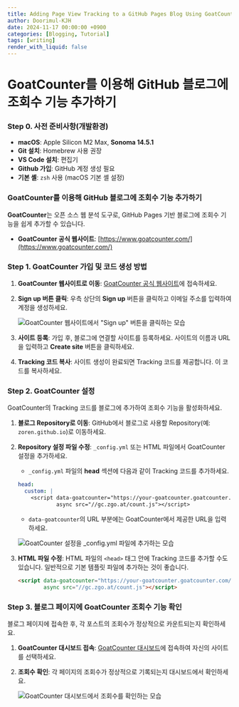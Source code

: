 ```yaml
---
title: Adding Page View Tracking to a GitHub Pages Blog Using GoatCounter (Chirpy Theme)
author: Doorimul-KJH
date: 2024-11-17 00:00:00 +0900
categories: [Blogging, Tutorial]
tags: [writing]
render_with_liquid: false
---
```



# GoatCounter를 이용해 GitHub 블로그에 조회수 기능 추가하기

### Step 0. 사전 준비사항(개발환경)

- **macOS**: Apple Silicon M2 Max, **Sonoma 14.5.1**
- **Git 설치**: Homebrew 사용 권장
- **VS Code 설치**: 편집기
- **Github 가입**: GitHub 계정 생성 필요
- **기본 셸**: `zsh` 사용 (macOS 기본 셸 설정)

### GoatCounter를 이용해 GitHub 블로그에 조회수 기능 추가하기

**GoatCounter**는 오픈 소스 웹 분석 도구로, GitHub Pages 기반 블로그에 조회수 기능을 쉽게 추가할 수 있습니다.

- **GoatCounter 공식 웹사이트**: [https://www.goatcounter.com/](https://www.goatcounter.com/)

### Step 1. GoatCounter 가입 및 코드 생성 방법

1. **GoatCounter 웹사이트로 이동**: [GoatCounter 공식 웹사이트](https://www.goatcounter.com/)에 접속하세요.
2. **Sign up 버튼 클릭**: 우측 상단의 **Sign up** 버튼을 클릭하고 이메일 주소를 입력하여 계정을 생성하세요.

   ![GoatCounter 웹사이트에서 "Sign up" 버튼을 클릭하는 모습](https://doorimul-kjh.github.io/assets/img/posts/goatcounter_sign_up.png)

3. **사이트 등록**: 가입 후, 블로그에 연결할 사이트를 등록하세요. 사이트의 이름과 URL을 입력하고 **Create site** 버튼을 클릭하세요.

   <!-- ![사이트를 등록하는 화면](https://doorimul-kjh.github.io/assets/img/posts/) -->

4. **Tracking 코드 복사**: 사이트 생성이 완료되면 Tracking 코드를 제공합니다. 이 코드를 복사하세요.

   <!-- ![Tracking 코드를 복사하는 화면](https://doorimul-kjh.github.io/assets/img/posts/) -->

### Step 2. GoatCounter 설정

GoatCounter의 Tracking 코드를 블로그에 추가하여 조회수 기능을 활성화하세요.

1. **블로그 Repository로 이동**: GitHub에서 블로그로 사용할 Repository(예: `zoren.github.io`)로 이동하세요.
2. **Repository 설정 파일 수정**: `_config.yml` 또는 HTML 파일에서 GoatCounter 설정을 추가하세요.

   - `_config.yml` 파일의 **head** 섹션에 다음과 같이 Tracking 코드를 추가하세요.
   
   ```yaml
   head:
     custom: |
       <script data-goatcounter="https://your-goatcounter.goatcounter.com/count"
               async src="//gc.zgo.at/count.js"></script>
   ```
   - `data-goatcounter`의 URL 부분에는 GoatCounter에서 제공한 URL을 입력하세요.

   ![GoatCounter 설정을 `_config.yml` 파일에 추가하는 모습](https://doorimul-kjh.github.io/assets/img/posts/goatcounter_config.yml_modified.png)

3. **HTML 파일 수정**: HTML 파일의 `<head>` 태그 안에 Tracking 코드를 추가할 수도 있습니다. 일반적으로 기본 템플릿 파일에 추가하는 것이 좋습니다.

   ```html
   <script data-goatcounter="https://your-goatcounter.goatcounter.com/count"
           async src="//gc.zgo.at/count.js"></script>
   ```

### Step 3. 블로그 페이지에 GoatCounter 조회수 기능 확인

블로그 페이지에 접속한 후, 각 포스트의 조회수가 정상적으로 카운트되는지 확인하세요.

1. **GoatCounter 대시보드 접속**: [GoatCounter 대시보드](https://www.goatcounter.com/)에 접속하여 자신의 사이트를 선택하세요.
2. **조회수 확인**: 각 페이지의 조회수가 정상적으로 기록되는지 대시보드에서 확인하세요.

   ![GoatCounter 대시보드에서 조회수를 확인하는 모습](https://doorimul-kjh.github.io/assets/img/posts/goatcounter_dashboard.png)
   